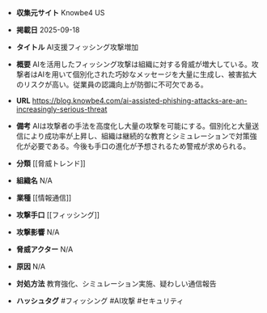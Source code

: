 - **収集元サイト**
Knowbe4 US

- **掲載日**
2025-09-18

- **タイトル**
AI支援フィッシング攻撃増加

- **概要**
AIを活用したフィッシング攻撃は組織に対する脅威が増大している。攻撃者はAIを用いて個別化された巧妙なメッセージを大量に生成し、被害拡大のリスクが高い。従業員の認識向上が防御に不可欠である。

- **URL**
https://blog.knowbe4.com/ai-assisted-phishing-attacks-are-an-increasingly-serious-threat

- **備考**
AIは攻撃者の手法を高度化し大量の攻撃を可能にする。個別化と大量送信により成功率が上昇し、組織は継続的な教育とシミュレーションで対策強化が必要である。今後も手口の進化が予想されるため警戒が求められる。

- **分類**
[[脅威トレンド]]

- **組織名**
N/A

- **業種**
[[情報通信]]

- **攻撃手口**
[[フィッシング]]

- **攻撃影響**
N/A

- **脅威アクター**
N/A

- **原因**
N/A

- **対処方法**
教育強化、シミュレーション実施、疑わしい通信報告

- **ハッシュタグ**
#フィッシング #AI攻撃 #セキュリティ
